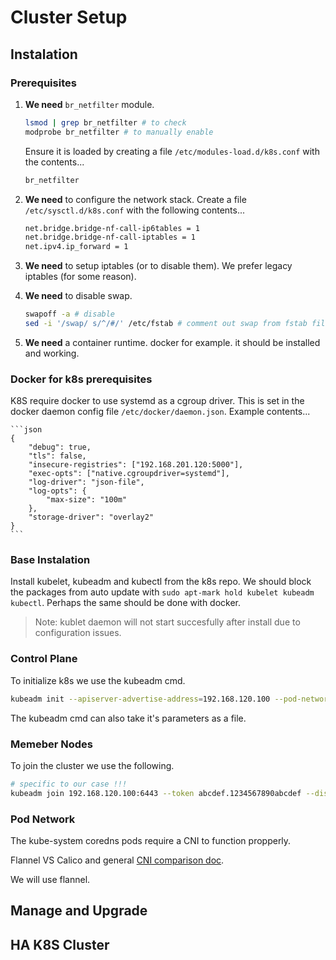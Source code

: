 # Cluster Setup

## Instalation

### Prerequisites

 1. **We need** ```br_netfilter``` module.
    ```bash
    lsmod | grep br_netfilter # to check
    modprobe br_netfilter # to manually enable
    ```
    Ensure it is loaded by creating a file ```/etc/modules-load.d/k8s.conf``` with the contents... 
    ```bash
    br_netfilter
    ```

 1. **We need** to configure the network stack. Create a file ```/etc/sysctl.d/k8s.conf``` with the following contents...
    ```bash
    net.bridge.bridge-nf-call-ip6tables = 1
    net.bridge.bridge-nf-call-iptables = 1
    net.ipv4.ip_forward = 1
    ```
 1. **We need** to setup iptables (or to disable them). We prefer legacy iptables (for some reason).

 1. **We need** to disable swap.
    ```bash
    swapoff -a # disable
    sed -i '/swap/ s/^/#/' /etc/fstab # comment out swap from fstab file
    ```

 1. **We need** a container runtime. docker for example. it should be installed and working.

### Docker for k8s prerequisites

K8S require docker to use systemd as a cgroup driver. This is set in the docker daemon config file ```/etc/docker/daemon.json```. Example contents...

    ```json
    {
        "debug": true, 
        "tls": false, 
        "insecure-registries": ["192.168.201.120:5000"],
        "exec-opts": ["native.cgroupdriver=systemd"],
        "log-driver": "json-file",
        "log-opts": {
            "max-size": "100m"
        },
        "storage-driver": "overlay2"
    }
    ```

### Base Instalation

Install kubelet, kubeadm and kubectl from the k8s repo. We should block the packages from auto update with ```sudo apt-mark hold kubelet kubeadm kubectl```. Perhaps the same should be done with docker.

> Note: kublet daemon will not start succesfully after install due to configuration issues.

### Control Plane

To initialize k8s we use the kubeadm cmd.

```bash
kubeadm init --apiserver-advertise-address=192.168.120.100 --pod-network-cidr 10.244.0.0/16
```

The kubeadm cmd can also take it's parameters as a file.

### Memeber Nodes

To join the cluster we use the following.

```bash
# specific to our case !!!
kubeadm join 192.168.120.100:6443 --token abcdef.1234567890abcdef --discovery-token-ca-cert-hash sha256:`cat /sync/k8s/hash.txt`
```

### Pod Network

The kube-system coredns pods require a CNI to function propperly.

Flannel VS Calico and general [CNI comparison doc](https://www.suse.com/c/rancher_blog/comparing-kubernetes-cni-providers-flannel-calico-canal-and-weave/).

We will use flannel.

## Manage and Upgrade

## HA K8S Cluster